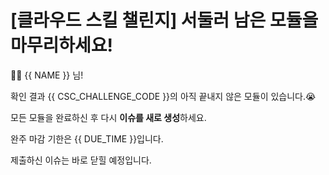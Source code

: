 # [클라우드 스킬 챌린지] 서둘러 남은 모듈을 마무리하세요!

👋🏼 {{ NAME }} 님!

확인 결과 {{ CSC_CHALLENGE_CODE }}의 아직 끝내지 않은 모듈이 있습니다.😭

모든 모듈을 완료하신 후 다시 **이슈를 새로 생성**하세요.

완주 마감 기한은 {{ DUE_TIME }}입니다.

제출하신 이슈는 바로 닫힐 예정입니다.